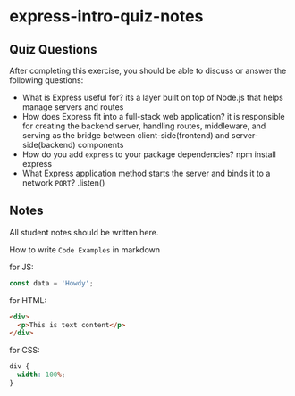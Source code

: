# express-intro-quiz-notes

## Quiz Questions

After completing this exercise, you should be able to discuss or answer the following questions:

- What is Express useful for?
  its a layer built on top of Node.js that helps manage servers and routes
- How does Express fit into a full-stack web application?
  it is responsible for creating the backend server, handling routes, middleware, and serving as the bridge between client-side(frontend) and server-side(backend) components
- How do you add `express` to your package dependencies?
  npm install express
- What Express application method starts the server and binds it to a network `PORT`?
  .listen()

## Notes

All student notes should be written here.

How to write `Code Examples` in markdown

for JS:

```javascript
const data = 'Howdy';
```

for HTML:

```html
<div>
  <p>This is text content</p>
</div>
```

for CSS:

```css
div {
  width: 100%;
}
```
